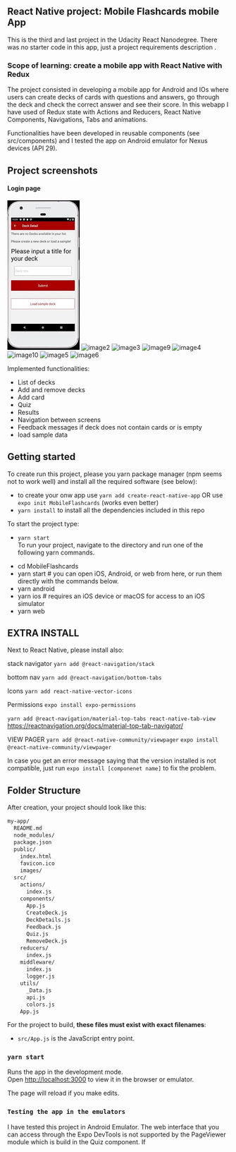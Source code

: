 

## React Native project: Mobile Flashcards mobile App
This is the third and last project in the Udacity React Nanodegree. There was no starter code in this app, just a project requirements description .

### Scope of learning: create a mobile app with React Native with Redux 
The project consisted in developing a mobile app for Android and IOs where users can create decks of cards with questions and answers, go through the deck and check the correct answer and see their score. In this webapp I have used of Redux state with Actions and Reducers, React Native Components, Navigations, Tabs and animations.

Functionalities have been developed in reusable components (see src/components) and I tested the app on Android emulator for Nexus devices (API 29).

## Project screenshots
#### Login page 
![image1](./img/home.jpg "Start screen") 
![image2](./assets/createDeck.jpg "DeckList screen") 
![image3](./assets/DeckDetail.jpg  "Detail screen")
![image9](./assets/addQuestion.jpg  "Add Card screen")
![image4](./assets/Quiz.jpg  "Quiz screen")
![image10](./assets/removeDeck.jpg  "Remove Deck feedback screen")
![image5](./assets/results.jpg  "Good Result screen")
![image6](./assets/results2.jpg  "Results screen")

Implemented functionalities:
- List of decks
- Add and remove decks
- Add card
- Quiz
- Results
- Navigation between screens
- Feedback messages if deck does not contain cards or is empty
- load sample data

## Getting started

To create run this project, please you yarn package manager (npm seems not to work well) and install all the required software (see below):

* to create your onw app use `yarn add create-react-native-app`  OR
                         use `expo init MobileFlashcards` (works even better)
* `yarn install` to install all the dependencies included in this repo

To start the project type:
* `yarn start`  
To run your project, navigate to the directory and run one of the following yarn commands.

- cd MobileFlashcards
- yarn start # you can open iOS, Android, or web from here, or run them directly with the commands below.
- yarn android
- yarn ios # requires an iOS device or macOS for access to an iOS simulator
- yarn web


## EXTRA INSTALL
Next to React Native, please install also:

stack navigator
`yarn add @react-navigation/stack`

bottom nav
`yarn add @react-navigation/bottom-tabs`

Icons
`yarn add react-native-vector-icons`

Permissions
`expo install expo-permissions`


`yarn add @react-navigation/material-top-tabs react-native-tab-view`
https://reactnavigation.org/docs/material-top-tab-navigator/

VIEW PAGER
`yarn add @react-native-community/viewpager`
`expo install @react-native-community/viewpager`

In case you get an error message saying that the version installed is not compatible, just run 
`expo install [componenet name]`
to fix the problem.

## Folder Structure

After creation, your project should look like this:

```
my-app/
  README.md
  node_modules/
  package.json
  public/
    index.html
    favicon.ico
    images/
  src/
    actions/
      index.js
    components/
      App.js
      CreateDeck.js
      DeckDetails.js
      Feedback.js
      Quiz.js
      RemoveDeck.js
    reducers/
      index.js
    middleware/
      index.js
      logger.js
    utils/
      _Data.js
      api.js
      colors.js 
    App.js
```

For the project to build, **these files must exist with exact filenames**:

* `src/App.js` is the JavaScript entry point.


### `yarn start`

Runs the app in the development mode.<br>
Open [http://localhost:3000](http://localhost:3000) to view it in the browser or emulator.

The page will reload if you make edits.<br>

### `Testing the app in the emulators`

I have tested this project in Android Emulator.
The web interface that you can access through the Expo DevTools is not supported by the PageViewer module which is build in the Quiz component. If 
